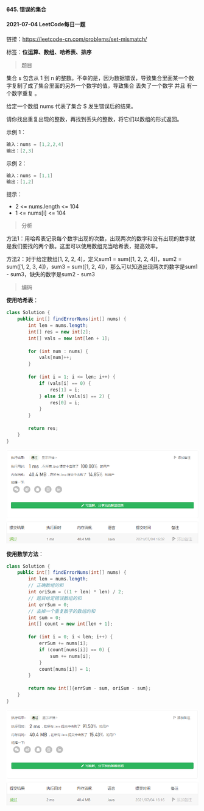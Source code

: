 #### 645. 错误的集合

#### 2021-07-04 LeetCode每日一题

链接：https://leetcode-cn.com/problems/set-mismatch/

标签：**位运算、数组、哈希表、排序**

> 题目

集合 s 包含从 1 到 n 的整数。不幸的是，因为数据错误，导致集合里面某一个数字复制了成了集合里面的另外一个数字的值，导致集合 丢失了一个数字 并且 有一个数字重复 。

给定一个数组 nums 代表了集合 S 发生错误后的结果。

请你找出重复出现的整数，再找到丢失的整数，将它们以数组的形式返回。

示例 1：

```java
输入：nums = [1,2,2,4]
输出：[2,3]
```

示例 2：

```java
输入：nums = [1,1]
输出：[1,2]
```


提示：

- 2 <= nums.length <= 104
- 1 <= nums[i] <= 104

> 分析

方法1：用哈希表记录每个数字出现的次数，出现两次的数字和没有出现的数字就是我们要找的两个数。这里可以使用数组充当哈希表，提高效率。

方法2：对于给定数组[1, 2, 2, 4]，定义sum1 = sum([1, 2, 2, 4])，sum2 = sum([1, 2, 3, 4])，sum3 = sum([1, 2, 4])，那么可以知道出现两次的数字是sum1 - sum3，缺失的数字是sum2 - sum3

> 编码

**使用哈希表**：

```java
class Solution {
    public int[] findErrorNums(int[] nums) {
        int len = nums.length;
        int[] res = new int[2];
        int[] vals = new int[len + 1];

        for (int num : nums) {
            vals[num]++;
        }

        for (int i = 1; i <= len; i++) {
            if (vals[i] == 0) {
                res[1] = i;
            } else if (vals[i] == 2) {
                res[0] = i;
            }
        }

        return res;
    }
}
```

![image-20210704160337424](645.错误的集合.assets/image-20210704160337424.png)

**使用数学方法**：

```java
class Solution {
    public int[] findErrorNums(int[] nums) {
        int len = nums.length;
        // 正确数组的和
        int oriSum = ((1 + len) * len) / 2;
        // 题目给定错误数组的和
        int errSum = 0;
        // 去掉一个重复数字的数组的和
        int sum = 0;
        int[] count = new int[len + 1];

        for (int i = 0; i < len; i++) {
            errSum += nums[i];
            if (count[nums[i]] == 0) {
                sum += nums[i];
            }
            count[nums[i]] = 1;
        }

        return new int[]{errSum - sum, oriSum - sum};
    }
}
```

![image-20210704161702426](645.错误的集合.assets/image-20210704161702426.png)